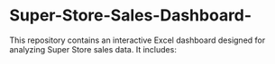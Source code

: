 # Super-Store-Sales-Dashboard-
This repository contains an interactive Excel dashboard designed for analyzing Super Store sales data. It includes:
